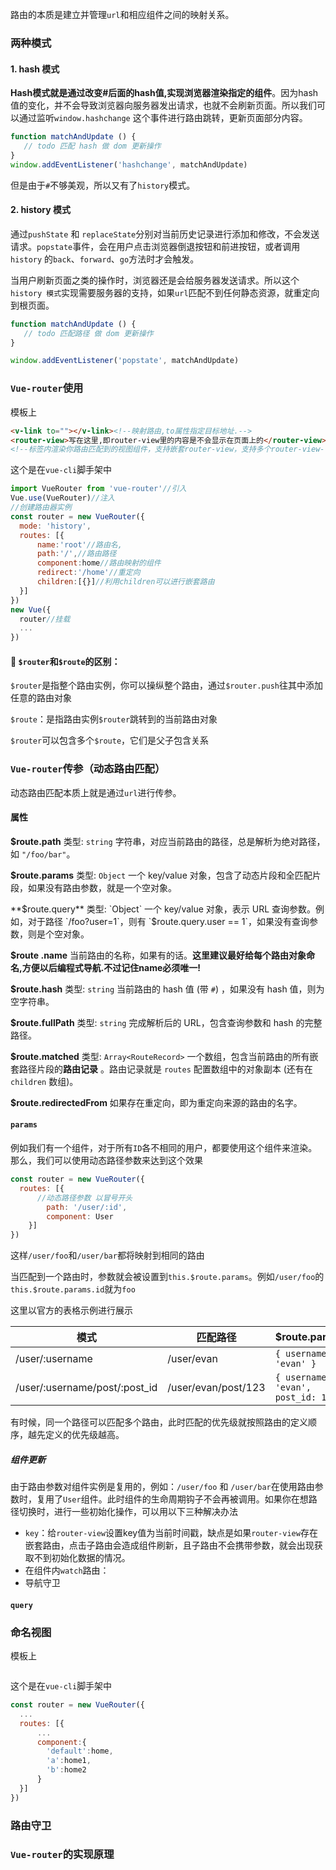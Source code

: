 路由的本质是建立并管理`url`和相应组件之间的映射关系。

### 两种模式

#### 1. hash 模式

**Hash模式就是通过改变#后面的hash值,实现浏览器渲染指定的组件**。因为hash 值的变化，并不会导致浏览器向服务器发出请求，也就不会刷新页面。所以我们可以通过监听`window.hashchange` 这个事件进行路由跳转，更新页面部分内容。

```javascript
function matchAndUpdate () {
   // todo 匹配 hash 做 dom 更新操作
}
window.addEventListener('hashchange', matchAndUpdate)
```
但是由于`#`不够美观，所以又有了`history`模式。

#### 2. history 模式

通过`pushState` 和 `replaceState`分别对当前历史记录进行添加和修改，不会发送请求。`popstate`事件，会在用户点击浏览器倒退按钮和前进按钮，或者调用 `history` 的`back`、`forward`、`go`方法时才会触发。

当用户刷新页面之类的操作时，浏览器还是会给服务器发送请求。所以这个`history 模式`实现需要服务器的支持，如果`url`匹配不到任何静态资源，就重定向到根页面。

```javascript
function matchAndUpdate () {
   // todo 匹配路径 做 dom 更新操作
}

window.addEventListener('popstate', matchAndUpdate)
```

### `Vue-router`使用
模板上

```html
<v-link to=""></v-link><!--映射路由,to属性指定目标地址.-->
<router-view>写在这里,即router-view里的内容是不会显示在页面上的</router-view>
<!--标签内渲染你路由匹配到的视图组件，支持嵌套router-view，支持多个router-view-->
```

这个是在`vue-cli`脚手架中
```javascript
import VueRouter from 'vue-router'//引入
Vue.use(VueRouter)//注入
//创建路由器实例
const router = new VueRouter({
  mode: 'history',
  routes: [{
      name:'root'//路由名,
      path:'/',//路由路径
      component:home//路由映射的组件
      redirect:'/home'//重定向
      children:[{}]//利用children可以进行嵌套路由
  }]
})
new Vue({
  router//挂载
  ...
})
```

#### 🧡 `$router`和`$route`的区别：

`$router`是指整个路由实例，你可以操纵整个路由，通过`$router.push`往其中添加任意的路由对象

`$route`：是指路由实例`$router`跳转到的当前路由对象

`$router`可以包含多个`$route`，它们是父子包含关系

### `Vue-router`传参（动态路由匹配）

动态路由匹配本质上就是通过`url`进行传参。

#### 属性

**$route.path** 类型: `string` 字符串，对应当前路由的路径，总是解析为绝对路径，如 `"/foo/bar"`。

**$route.params** 类型: `Object` 一个 key/value 对象，包含了动态片段和全匹配片段，如果没有路由参数，就是一个空对象。

**$route.query** 类型: `Object` 一个 key/value 对象，表示 URL 查询参数。例如，对于路径 `/foo?user=1`，则有 `$route.query.user == 1`，如果没有查询参数，则是个空对象。

**$route .name** 当前路由的名称，如果有的话。**这里建议最好给每个路由对象命名,方便以后编程式导航.不过记住name必须唯一!**

**$route.hash** 类型: `string` 当前路由的 hash 值 (带 `#`) ，如果没有 hash 值，则为空字符串。

**$route.fullPath** 类型: `string` 完成解析后的 URL，包含查询参数和 hash 的完整路径。

**$route.matched** 类型: `Array<RouteRecord>` 一个数组，包含当前路由的所有嵌套路径片段的**路由记录** 。路由记录就是 `routes` 配置数组中的对象副本 (还有在 `children` 数组)。

**$route.redirectedFrom** 如果存在重定向，即为重定向来源的路由的名字。

#### `params`

例如我们有一个组件，对于所有`ID`各不相同的用户，都要使用这个组件来渲染。那么，我们可以使用动态路径参数来达到这个效果

```javascript
const router = new VueRouter({
  routes: [{
      //动态路径参数 以冒号开头
        path: '/user/:id', 
     	component: User 
    }]
})
```

这样`/user/foo`和`/user/bar`都将映射到相同的路由

当匹配到一个路由时，参数就会被设置到`this.$route.params`。例如`/user/foo`的`this.$route.params.id`就为`foo`

这里以官方的表格示例进行展示

| 模式                          | 匹配路径            | $route.params                        |
| ----------------------------- | ------------------- | ------------------------------------ |
| /user/:username               | /user/evan          | `{ username: 'evan' }`               |
| /user/:username/post/:post_id | /user/evan/post/123 | `{ username: 'evan', post_id: 123 }` |

有时候，同一个路径可以匹配多个路由，此时匹配的优先级就按照路由的定义顺序，越先定义的优先级越高。

##### 组件更新

由于路由参数对组件实例是复用的，例如：`/user/foo` 和 `/user/bar`在使用路由参数时，复用了`User`组件。此时组件的生命周期钩子不会再被调用。如果你在想路径切换时，进行一些初始化操作，可以用以下三种解决办法

- `key`：给`router-view`设置key值为当前时间戳，缺点是如果`router-view`存在嵌套路由，点击子路由会造成组件刷新，且子路由不会携带参数，就会出现获取不到初始化数据的情况。
- 在组件内`watch`路由：
- 导航守卫

#### `query`

### 命名视图

模板上

```

```



这个是在`vue-cli`脚手架中

```javascript
const router = new VueRouter({
  ...
  routes: [{
      ...
      component:{
      	'default':home,
      	'a':home1,
      	'b':home2
      }
  }]
})
```



### 路由守卫

### `Vue-router`的实现原理